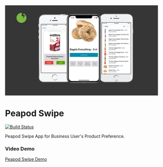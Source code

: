 ![](media/screenshot.png?raw=true)
# Peapod Swipe
[![Build Status](https://travis-ci.org/soleo/peapod-swipe-ios.svg?branch=master)](https://travis-ci.org/soleo/peapod-swipe-ios)

Peapod Swipe App for Business User's Product Preference.

### Video Demo

[Peapod Swipe Demo](https://vimeo.com/271002222)



